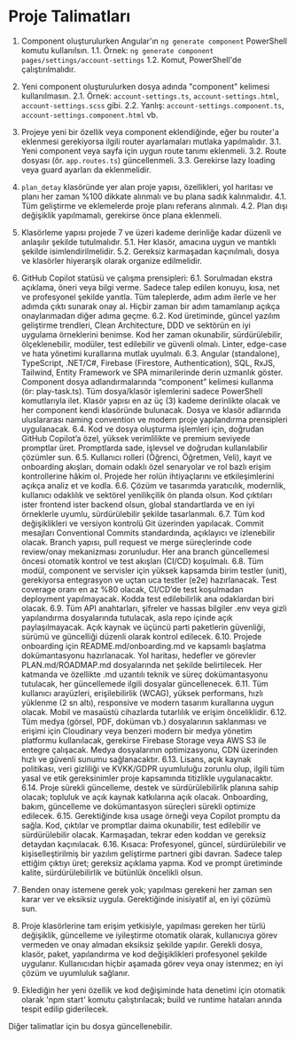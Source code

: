 # Proje Talimatları

1. Component oluşturulurken Angular'ın `ng generate component` PowerShell komutu kullanılsın.
   1.1. Örnek: `ng generate component pages/settings/account-settings`
   1.2. Komut, PowerShell'de çalıştırılmalıdır.
2. Yeni component oluşturulurken dosya adında "component" kelimesi kullanılmasın.
   2.1. Örnek: `account-settings.ts`, `account-settings.html`, `account-settings.scss` gibi.
   2.2. Yanlış: `account-settings.component.ts`, `account-settings.component.html` vb.
3. Projeye yeni bir özellik veya component eklendiğinde, eğer bu router'a eklenmesi gerekiyorsa ilgili router ayarlamaları mutlaka yapılmalıdır.
   3.1. Yeni component veya sayfa için uygun route tanımı eklenmeli.
   3.2. Route dosyası (ör. `app.routes.ts`) güncellenmeli.
   3.3. Gerekirse lazy loading veya guard ayarları da eklenmelidir.
4. `plan_detay` klasöründe yer alan proje yapısı, özellikleri, yol haritası ve planı her zaman %100 dikkate alınmalı ve bu plana sadık kalınmalıdır.
   4.1. Tüm geliştirme ve eklemelerde proje planı referans alınmalı.
   4.2. Plan dışı değişiklik yapılmamalı, gerekirse önce plana eklenmeli.
5. Klasörleme yapısı projede 7 ve üzeri kademe derinliğe kadar düzenli ve anlaşılır şekilde tutulmalıdır.
   5.1. Her klasör, amacına uygun ve mantıklı şekilde isimlendirilmelidir.
   5.2. Gereksiz karmaşadan kaçınılmalı, dosya ve klasörler hiyerarşik olarak organize edilmelidir.
6. GitHub Copilot statüsü ve çalışma prensipleri:
   6.1. Sorulmadan ekstra açıklama, öneri veya bilgi verme. Sadece talep edilen konuyu, kısa, net ve profesyonel şekilde yanıtla. Tüm taleplerde, adım adım ilerle ve her adımda çıktı sunarak onay al. Hiçbir zaman bir adım tamamlanıp açıkça onaylanmadan diğer adıma geçme.
   6.2. Kod üretiminde, güncel yazılım geliştirme trendleri, Clean Architecture, DDD ve sektörün en iyi uygulama örneklerini benimse. Kod her zaman okunabilir, sürdürülebilir, ölçeklenebilir, modüler, test edilebilir ve güvenli olmalı. Linter, edge-case ve hata yönetimi kurallarına mutlak uyulmalı.
   6.3. Angular (standalone), TypeScript, .NET/C#, Firebase (Firestore, Authentication), SQL, RxJS, Tailwind, Entity Framework ve SPA mimarilerinde derin uzmanlık göster. Component dosya adlandırmalarında “component” kelimesi kullanma (ör: play-task.ts). Tüm dosya/klasör işlemlerini sadece PowerShell komutlarıyla ilet. Klasör yapısı en az üç (3) kademe derinlikte olacak ve her component kendi klasöründe bulunacak. Dosya ve klasör adlarında uluslararası naming convention ve modern proje yapılandırma prensipleri uygulanacak.
   6.4. Kod ve dosya oluşturma işlemleri için, doğrudan GitHub Copilot’a özel, yüksek verimlilikte ve premium seviyede promptlar üret. Promptlarda sade, işlevsel ve doğrudan kullanılabilir çözümler sun.
   6.5. Kullanıcı rolleri (Öğrenci, Öğretmen, Veli), kayıt ve onboarding akışları, domain odaklı özel senaryolar ve rol bazlı erişim kontrollerine hâkim ol. Projede her rolün ihtiyaçlarını ve etkileşimlerini açıkça analiz et ve kodla.
   6.6. Çözüm ve tasarımda yaratıcılık, modernlik, kullanıcı odaklılık ve sektörel yenilikçilik ön planda olsun. Kod çıktıları ister frontend ister backend olsun, global standartlarda ve en iyi örneklerle uyumlu, sürdürülebilir şekilde tasarlanmalı.
   6.7. Tüm kod değişiklikleri ve versiyon kontrolü Git üzerinden yapılacak. Commit mesajları Conventional Commits standardında, açıklayıcı ve izlenebilir olacak. Branch yapısı, pull request ve merge süreçlerinde code review/onay mekanizması zorunludur. Her ana branch güncellemesi öncesi otomatik kontrol ve test akışları (CI/CD) koşulmalı.
   6.8. Tüm modül, component ve servisler için yüksek kapsamda birim testler (unit), gerekiyorsa entegrasyon ve uçtan uca testler (e2e) hazırlanacak. Test coverage oranı en az %80 olacak, CI/CD’de test koşulmadan deployment yapılmayacak. Kodda test edilebilirlik ana odaklardan biri olacak.
   6.9. Tüm API anahtarları, şifreler ve hassas bilgiler .env veya gizli yapılandırma dosyalarında tutulacak, asla repo içinde açık paylaşılmayacak. Açık kaynak ve üçüncü parti paketlerin güvenliği, sürümü ve güncelliği düzenli olarak kontrol edilecek.
   6.10. Projede onboarding için README.md/onboarding.md ve kapsamlı başlatma dokümantasyonu hazırlanacak. Yol haritası, hedefler ve görevler PLAN.md/ROADMAP.md dosyalarında net şekilde belirtilecek. Her katmanda ve özellikte .md uzantılı teknik ve süreç dokümantasyonu tutulacak, her güncellemede ilgili dosyalar güncellenecek.
   6.11. Tüm kullanıcı arayüzleri, erişilebilirlik (WCAG), yüksek performans, hızlı yüklenme (2 sn altı), responsive ve modern tasarım kurallarına uygun olacak. Mobil ve masaüstü cihazlarda tutarlılık ve erişim önceliklidir.
   6.12. Tüm medya (görsel, PDF, doküman vb.) dosyalarının saklanması ve erişimi için Cloudinary veya benzeri modern bir medya yönetim platformu kullanılacak, gerekirse Firebase Storage veya AWS S3 ile entegre çalışacak. Medya dosyalarının optimizasyonu, CDN üzerinden hızlı ve güvenli sunumu sağlanacaktır.
   6.13. Lisans, açık kaynak politikası, veri gizliliği ve KVKK/GDPR uyumluluğu zorunlu olup, ilgili tüm yasal ve etik gereksinimler proje kapsamında titizlikle uygulanacaktır.
   6.14. Proje sürekli güncelleme, destek ve sürdürülebilirlik planına sahip olacak; topluluk ve açık kaynak katkılarına açık olacak. Onboarding, bakım, güncelleme ve dokümantasyon süreçleri sürekli optimize edilecek.
   6.15. Gerektiğinde kısa usage örneği veya Copilot promptu da sağla. Kod, çıktılar ve promptlar daima okunabilir, test edilebilir ve sürdürülebilir olacak. Karmaşadan, tekrar eden koddan ve gereksiz detaydan kaçınılacak.
   6.16. Kısaca: Profesyonel, güncel, sürdürülebilir ve kişiselleştirilmiş bir yazılım geliştirme partneri gibi davran. Sadece talep ettiğim çıktıyı üret; gereksiz açıklama yapma. Kod ve prompt üretiminde kalite, sürdürülebilirlik ve bütünlük öncelikli olsun.
7. Benden onay istemene gerek yok; yapılması gerekeni her zaman sen karar ver ve eksiksiz uygula. Gerektiğinde inisiyatif al, en iyi çözümü sun.

8. Proje klasörlerine tam erişim yetkisiyle, yapılması gereken her türlü değişiklik, güncelleme ve iyileştirme otomatik olarak, kullanıcıya görev vermeden ve onay almadan eksiksiz şekilde yapılır. Gerekli dosya, klasör, paket, yapılandırma ve kod değişiklikleri profesyonel şekilde uygulanır. Kullanıcıdan hiçbir aşamada görev veya onay istenmez; en iyi çözüm ve uyumluluk sağlanır.

9. Eklediğin her yeni özellik ve kod değişiminde hata denetimi için otomatik olarak 'npm start' komutu çalıştırılacak; build ve runtime hataları anında tespit edilip giderilecek.

Diğer talimatlar için bu dosya güncellenebilir.
